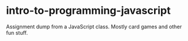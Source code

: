 # intro-to-programming-javascript
Assignment dump from a JavaScript class. Mostly card games and other fun stuff.
